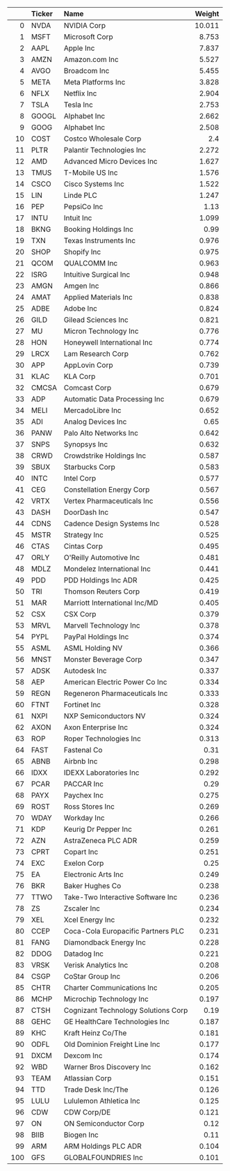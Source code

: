 |     | Ticker   | Name                                |   Weight |
|----:|:---------|:------------------------------------|---------:|
|   0 | NVDA     | NVIDIA Corp                         |   10.011 |
|   1 | MSFT     | Microsoft Corp                      |    8.753 |
|   2 | AAPL     | Apple Inc                           |    7.837 |
|   3 | AMZN     | Amazon.com Inc                      |    5.527 |
|   4 | AVGO     | Broadcom Inc                        |    5.455 |
|   5 | META     | Meta Platforms Inc                  |    3.828 |
|   6 | NFLX     | Netflix Inc                         |    2.904 |
|   7 | TSLA     | Tesla Inc                           |    2.753 |
|   8 | GOOGL    | Alphabet Inc                        |    2.662 |
|   9 | GOOG     | Alphabet Inc                        |    2.508 |
|  10 | COST     | Costco Wholesale Corp               |    2.4   |
|  11 | PLTR     | Palantir Technologies Inc           |    2.272 |
|  12 | AMD      | Advanced Micro Devices Inc          |    1.627 |
|  13 | TMUS     | T-Mobile US Inc                     |    1.576 |
|  14 | CSCO     | Cisco Systems Inc                   |    1.522 |
|  15 | LIN      | Linde PLC                           |    1.247 |
|  16 | PEP      | PepsiCo Inc                         |    1.13  |
|  17 | INTU     | Intuit Inc                          |    1.099 |
|  18 | BKNG     | Booking Holdings Inc                |    0.99  |
|  19 | TXN      | Texas Instruments Inc               |    0.976 |
|  20 | SHOP     | Shopify Inc                         |    0.975 |
|  21 | QCOM     | QUALCOMM Inc                        |    0.963 |
|  22 | ISRG     | Intuitive Surgical Inc              |    0.948 |
|  23 | AMGN     | Amgen Inc                           |    0.866 |
|  24 | AMAT     | Applied Materials Inc               |    0.838 |
|  25 | ADBE     | Adobe Inc                           |    0.824 |
|  26 | GILD     | Gilead Sciences Inc                 |    0.821 |
|  27 | MU       | Micron Technology Inc               |    0.776 |
|  28 | HON      | Honeywell International Inc         |    0.774 |
|  29 | LRCX     | Lam Research Corp                   |    0.762 |
|  30 | APP      | AppLovin Corp                       |    0.739 |
|  31 | KLAC     | KLA Corp                            |    0.701 |
|  32 | CMCSA    | Comcast Corp                        |    0.679 |
|  33 | ADP      | Automatic Data Processing Inc       |    0.679 |
|  34 | MELI     | MercadoLibre Inc                    |    0.652 |
|  35 | ADI      | Analog Devices Inc                  |    0.65  |
|  36 | PANW     | Palo Alto Networks Inc              |    0.642 |
|  37 | SNPS     | Synopsys Inc                        |    0.632 |
|  38 | CRWD     | Crowdstrike Holdings Inc            |    0.587 |
|  39 | SBUX     | Starbucks Corp                      |    0.583 |
|  40 | INTC     | Intel Corp                          |    0.577 |
|  41 | CEG      | Constellation Energy Corp           |    0.567 |
|  42 | VRTX     | Vertex Pharmaceuticals Inc          |    0.556 |
|  43 | DASH     | DoorDash Inc                        |    0.547 |
|  44 | CDNS     | Cadence Design Systems Inc          |    0.528 |
|  45 | MSTR     | Strategy Inc                        |    0.525 |
|  46 | CTAS     | Cintas Corp                         |    0.495 |
|  47 | ORLY     | O'Reilly Automotive Inc             |    0.481 |
|  48 | MDLZ     | Mondelez International Inc          |    0.441 |
|  49 | PDD      | PDD Holdings Inc ADR                |    0.425 |
|  50 | TRI      | Thomson Reuters Corp                |    0.419 |
|  51 | MAR      | Marriott International Inc/MD       |    0.405 |
|  52 | CSX      | CSX Corp                            |    0.379 |
|  53 | MRVL     | Marvell Technology Inc              |    0.378 |
|  54 | PYPL     | PayPal Holdings Inc                 |    0.374 |
|  55 | ASML     | ASML Holding NV                     |    0.366 |
|  56 | MNST     | Monster Beverage Corp               |    0.347 |
|  57 | ADSK     | Autodesk Inc                        |    0.337 |
|  58 | AEP      | American Electric Power Co Inc      |    0.334 |
|  59 | REGN     | Regeneron Pharmaceuticals Inc       |    0.333 |
|  60 | FTNT     | Fortinet Inc                        |    0.328 |
|  61 | NXPI     | NXP Semiconductors NV               |    0.324 |
|  62 | AXON     | Axon Enterprise Inc                 |    0.324 |
|  63 | ROP      | Roper Technologies Inc              |    0.313 |
|  64 | FAST     | Fastenal Co                         |    0.31  |
|  65 | ABNB     | Airbnb Inc                          |    0.298 |
|  66 | IDXX     | IDEXX Laboratories Inc              |    0.292 |
|  67 | PCAR     | PACCAR Inc                          |    0.29  |
|  68 | PAYX     | Paychex Inc                         |    0.275 |
|  69 | ROST     | Ross Stores Inc                     |    0.269 |
|  70 | WDAY     | Workday Inc                         |    0.266 |
|  71 | KDP      | Keurig Dr Pepper Inc                |    0.261 |
|  72 | AZN      | AstraZeneca PLC ADR                 |    0.259 |
|  73 | CPRT     | Copart Inc                          |    0.251 |
|  74 | EXC      | Exelon Corp                         |    0.25  |
|  75 | EA       | Electronic Arts Inc                 |    0.249 |
|  76 | BKR      | Baker Hughes Co                     |    0.238 |
|  77 | TTWO     | Take-Two Interactive Software Inc   |    0.236 |
|  78 | ZS       | Zscaler Inc                         |    0.234 |
|  79 | XEL      | Xcel Energy Inc                     |    0.232 |
|  80 | CCEP     | Coca-Cola Europacific Partners PLC  |    0.231 |
|  81 | FANG     | Diamondback Energy Inc              |    0.228 |
|  82 | DDOG     | Datadog Inc                         |    0.221 |
|  83 | VRSK     | Verisk Analytics Inc                |    0.208 |
|  84 | CSGP     | CoStar Group Inc                    |    0.206 |
|  85 | CHTR     | Charter Communications Inc          |    0.205 |
|  86 | MCHP     | Microchip Technology Inc            |    0.197 |
|  87 | CTSH     | Cognizant Technology Solutions Corp |    0.19  |
|  88 | GEHC     | GE HealthCare Technologies Inc      |    0.187 |
|  89 | KHC      | Kraft Heinz Co/The                  |    0.181 |
|  90 | ODFL     | Old Dominion Freight Line Inc       |    0.177 |
|  91 | DXCM     | Dexcom Inc                          |    0.174 |
|  92 | WBD      | Warner Bros Discovery Inc           |    0.162 |
|  93 | TEAM     | Atlassian Corp                      |    0.151 |
|  94 | TTD      | Trade Desk Inc/The                  |    0.126 |
|  95 | LULU     | Lululemon Athletica Inc             |    0.125 |
|  96 | CDW      | CDW Corp/DE                         |    0.121 |
|  97 | ON       | ON Semiconductor Corp               |    0.12  |
|  98 | BIIB     | Biogen Inc                          |    0.11  |
|  99 | ARM      | ARM Holdings PLC ADR                |    0.104 |
| 100 | GFS      | GLOBALFOUNDRIES Inc                 |    0.101 |